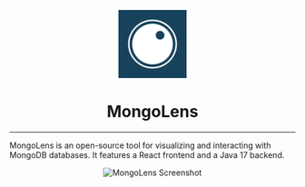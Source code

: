 <p align="center">
  <img src="./assets/icons/500x500.png" alt="MongoLens Logo" width="120" height="120" />
</p>

<h1 align="center">MongoLens</h1>
<hr />

MongoLens is an open-source tool for visualizing and interacting with MongoDB databases. It features a React frontend and a Java 17 backend.

<p align="center">
  <img src="./assets/screenshot/Screenshot 2024-12-14 at 6.33.53 PM.png" alt="MongoLens Screenshot" width="600" />
</p>
